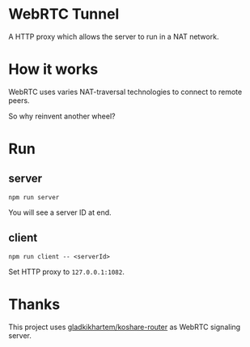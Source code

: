 # WebRTC Tunnel

A HTTP proxy which allows the server to run in a NAT network.

# How it works

WebRTC uses varies NAT-traversal technologies to connect to remote peers.

So why reinvent another wheel?

# Run

## server

````shell
npm run server
````

You will see a server ID at end.

## client

````shell
npm run client -- <serverId>
````

Set HTTP proxy to `127.0.0.1:1082`.

# Thanks

This project uses [gladkikhartem/koshare-router](https://github.com/gladkikhartem/koshare-router) as WebRTC signaling server.
